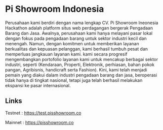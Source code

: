 # Pi Showroom Indonesia

Perusahaan kami berdiri  dengan nama lengkap CV. Pi Showroom Ineonesia Hackathon adalah platform situs web perdagangan bergerak  Pengadaan Barang dan Jasa. Awalnya, perusahaan kami hanya melayani pasar lokal dengan fokus pada pengadaan barang untuk sektor industri kecil dan menengah. Namun, dengan komitmen untuk memberikan layanan berkualitas dan kepuasan pelanggan, kami berhasil tumbuh pesat dan memperluas jangkauan layanan kami.
kami secara progresif mengembangkan portofolio layanan kami untuk mencakup berbagai sektor industri, seperti (Kendaraan, Properti, Elektronik, perhiasan, bahan pokok pangan, Agribisnis, handicraft serta Fashion). Kini, kami telah menjadi pemain yang diakui dalam industri pengadaan barang dan jasa, beroperasi tidak hanya di tingkat nasional, tetapi juga telah berhasil melakukan ekspansi ke pasar internasional.

## Links
Testnet : https://test.pisshowroom.co

Mainnet : https://pisshowroom.co
